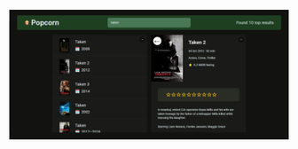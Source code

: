 <p align="center"><img width="700px" src="./public/assets/preview/preview.png" alt="preview image" /></p>
